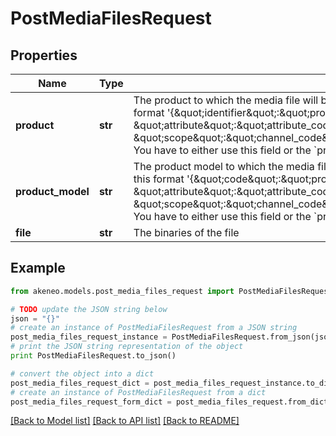 # PostMediaFilesRequest


## Properties
Name | Type | Description | Notes
------------ | ------------- | ------------- | -------------
**product** | **str** | The product to which the media file will be associated. It is a JSON string that follows this format &#39;{\&quot;identifier\&quot;:\&quot;product_identifier\&quot;, \&quot;attribute\&quot;:\&quot;attribute_code\&quot;, \&quot;scope\&quot;:\&quot;channel_code\&quot;,\&quot;locale\&quot;:\&quot;locale_code\&quot;}&#39;. You have to either use this field or the &#x60;product_model&#x60; field, but not both at the same time. | [optional] 
**product_model** | **str** | The product model to which the media file will be associated. It is a JSON string that follows this format &#39;{\&quot;code\&quot;:\&quot;product_model_code\&quot;, \&quot;attribute\&quot;:\&quot;attribute_code\&quot;, \&quot;scope\&quot;:\&quot;channel_code\&quot;,\&quot;locale\&quot;:\&quot;locale_code\&quot;}&#39;. You have to either use this field or the &#x60;product&#x60; field, but not both at the same time. | [optional] 
**file** | **str** | The binaries of the file | 

## Example

```python
from akeneo.models.post_media_files_request import PostMediaFilesRequest

# TODO update the JSON string below
json = "{}"
# create an instance of PostMediaFilesRequest from a JSON string
post_media_files_request_instance = PostMediaFilesRequest.from_json(json)
# print the JSON string representation of the object
print PostMediaFilesRequest.to_json()

# convert the object into a dict
post_media_files_request_dict = post_media_files_request_instance.to_dict()
# create an instance of PostMediaFilesRequest from a dict
post_media_files_request_form_dict = post_media_files_request.from_dict(post_media_files_request_dict)
```
[[Back to Model list]](../README.md#documentation-for-models) [[Back to API list]](../README.md#documentation-for-api-endpoints) [[Back to README]](../README.md)


